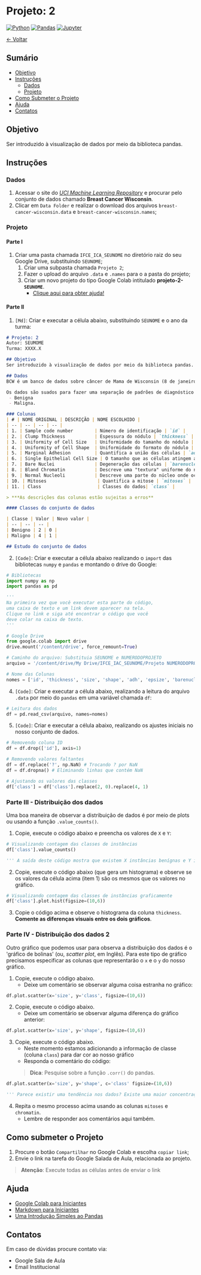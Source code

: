 # Projeto: 2

[![Python](https://img.shields.io/badge/-python-gray?logo=python)](https://www.python.org/)
[![Pandas](https://img.shields.io/badge/-pandas-gray?logo=pandas)](https://pandas.pydata.org/)
[![Jupyter](https://img.shields.io/badge/-jupyter-gray?logo=jupyter)](https://jupyter.org/)

[← Voltar](../README.md)

## Sumário

- [Objetivo](#objetivo)
- [Instruções](#instruções)
  - [Dados](#dados)
  - [Projeto](#projeto)
- [Como Submeter o Projeto](#como-submeter-o-projeto)
- [Ajuda](#ajuda)
- [Contatos](#contatos)

## Objetivo
Ser introduzido à visualização de dados por meio da biblioteca pandas.

## Instruções

### Dados

1. Acessar o site do [*UCI Machine Learning Repository*](https://archive.ics.uci.edu/ml/datasets.php) e procurar pelo conjunto de dados chamado **Breast Cancer Wisconsin**.
2. Clicar em `Data Folder` e realizar o download dos arquivos `breast-cancer-wisconsin.data` e `breast-cancer-wisconsin.names`;

### Projeto

#### Parte I

1. Criar uma pasta chamada `IFCE_ICA_SEUNOME` no diretório raiz do seu Google Drive, substituindo `SEUNOME`;
    1. Criar uma subpasta chamada `Projeto 2`;
    2. Fazer o upload do arquivo `.data` e `.names` para o a pasta do projeto;
    3. Criar um novo projeto do tipo Google Colab intitulado **projeto-2-`SEUNOME`**. 
       - [Clique aqui para obter ajuda!](#ajuda)


#### Parte II

1. `[Md]`: Criar e executar a célula abaixo, substituindo `SEUNOME` e o ano da turma:

```md
# Projeto: 2
Autor: SEUMOME
Turma: XXXX.X

## Objetivo
Ser introduzido à visualização de dados por meio da biblioteca pandas.

## Dados
BCW é um banco de dados sobre câncer de Mama de Wisconsin (8 de janeiro de 1991) disponibilizado pelo hospital da Universidade de Wisconsin, em Madison, do **Dr. William H. Wolberg**. 

Os dados são suados para fazer uma separação de padrões de diagnóstico médico aplicado à citologia mamária. Para cada instância do dado apenas duas classes são possíveis:
 - Benigna
 - Maligna.

### Colunas
| # | NOME ORIGINAL | DESCRIÇÃO | NOME ESCOLHIDO |
| -- | -- | -- | -- |
| 1. | Sample code number        | Número de identificação | `id` |
| 2. | Clump Thickness           | Espessura do nódulo | `thickness` |
| 3. | Uniformity of Cell Size   | Uniformidade do tamanho do nódulo | `size` |
| 4. | Uniformity of Cell Shape  | Uniformidade do formato do nódulo | `shape` |
| 5. | Marginal Adhesion         | Quantifica a união das células | `adh` |
| 6. | Single Epithelial Cell Size | O tamanho que as células atingem antes da divisão celular | `epsize` |
| 7. | Bare Nuclei               | Degeneração das células | `barenuclei` |
| 8. | Bland Chromatin           | Descreve uma "textura" uniforme do núcleo de células benígnas | `chromatin` |
| 9. | Normal Nucleoli           | Descreve uma parte do núcleo onde ocorre a produção de ribissomos | `nucleoli` |
| 10. | Mitoses                   | Quantifica a mitose | `mitoses` |
| 11. | Class                     | Classes do dados| `class` |

> ***As descrições das colunas estão sujeitas a erros**

#### Classes do conjunto de dados

| Classe | Valor | Novo valor |
| -- | -- | -- |
| Benigno | 2 | 0 |
| Maligno | 4 | 1 |

## Estudo do conjunto de dados
```

2. `[Code]`: Criar e executar a célula abaixo realizando o `import` das bibliotecas `numpy` e `pandas` e montando o drive do Google:

```py
# Bibliotecas
import numpy as np
import pandas as pd

''' 
Na primeira vez que você executar esta parte do código, 
uma caixa de texto e um link devem aparecer na tela. 
Clique no link e siga até encontrar o código que você 
deve colar na caixa de texto. 
'''

# Google Drive
from google.colab import drive
drive.mount('/content/drive', force_remount=True)

# Caminho do arquivo: Substituia SEUNOME e NUMERODOPROJETO
arquivo = '/content/drive/My Drive/IFCE_IAC_SEUNOME/Projeto NUMERODOPROJETO/breast-cancer-wisconsin.data'

# Nome das Colunas
nomes = ['id', 'thickness', 'size', 'shape', 'adh', 'epsize', 'barenuclei', 'chromatin', 'nucleoli', 'mitoses', 'class']

```

4. `[Code]`: Criar e executar a célula abaixo, realizando a leitura do arquivo `.data` por meio do `pandas` em uma variável chamada `df`:

```py
# Leitura dos dados
df = pd.read_csv(arquivo, names=nomes)
```

5. `[Code]`: Criar e executar a célula abaixo, realizando os ajustes iniciais no nosso conjunto de dados.

```py
# Removendo coluna ID
df = df.drop(['id'], axis=1)

# Removendo valores faltantes
df = df.replace('?', np.NaN) # Trocando ? por NaN
df = df.dropna() # Eliminando linhas que contém NaN

# Ajustando os valores das classes
df['class'] = df['class'].replace(2, 0).replace(4, 1)
```
### Parte III - Distribuição dos dados

Uma boa maneira de observar a distribuição de dados é por meio de plots ou usando a função `.value_counts()`.

1. Copie, execute o código abaixo e preencha os valores de `X` e `Y`:

```py
# Visualizando contagem das classes de instâncias
df['class'].value_counts()

''' A saída deste código mostra que existem X instâncias benígnas e Y instâncias malignas. '''
```

2. Copie, execute o código abaixo (que gera um histograma) e observe se os valores da célula acima (item 1) são os mesmos que os valores no gráfico.

```py
# Visualizando contagem das classes de instâncias graficamente
df['class'].plot.hist(figsize=(10,6))
```

3. Copie o código acima e observe o histograma da coluna `thickness`. **Comente as diferenças visuais entre os dois gráficos**.

### Parte IV - Distribuição dos dados 2

Outro gráfico que podemos usar para observa a distribuição dos dados é o 'gráfico de bolinas' (ou, *scatter plot*, em Inglês). Para este tipo de gráfico precisamos especificar as colunas que representarão o `x` e o `y` do nosso gráfico.

1. Copie, execute o código abaixo. 
   - Deixe um comentário se observar alguma coisa estranha no gráfico:

```py
df.plot.scatter(x='size', y='class', figsize=(10,6))
```

2. Copie, execute o código abaixo. 
   - Deixe um comentário se observar alguma diferença do gráfico anterior:

```py
df.plot.scatter(x='size', y='shape', figsize=(10,6))
```

3. Copie, execute o código abaixo. 
   - Neste momento estamos adicionando a informação de classe (coluna `class`) para dar cor ao nosso gráfico
   - Responda o comentário do código:
   > **Dica**: Pesquise sobre a função `.corr()` do pandas.

```py
df.plot.scatter(x='size', y='shape', c='class' figsize=(10,6))

''' Parece existir uma tendência nos dados? Existe uma maior concentração de instâncias de uma classe em alguma região do gráfico? Existe uma correlação forte entre size e shape? '''
```

4. Repita o mesmo processo acima usando as colunas `mitoses` e `chromatin`. 
   - Lembre de responder aos comentários aqui também.

## Como submeter o Projeto
1. Procure o botão `Compartilhar` no Google Colab e escolha `copiar link`;
2. Envie o link na tarefa do Google Salada de Aula, relacionada ao projeto.

 > **Atenção**: Execute todas as células antes de enviar o link

## Ajuda
 - [Google Colab para Iniciantes](https://medium.com/machina-sapiens/google-colab-guia-do-iniciante-334d70aad531)
 - [Markdown para Iniciantes](https://produtive.me/guia/markdown-um-guia-para-iniciantes/)
 - [Uma Introdução Simples ao Pandas](https://medium.com/data-hackers/uma-introdu%C3%A7%C3%A3o-simples-ao-pandas-1e15eea37fa1)

## Contatos
Em caso de dúvidas procure contato via:
 - Google Sala de Aula
 - Email Institucional